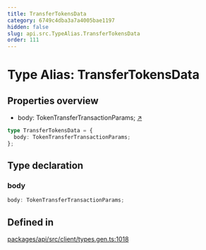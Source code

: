 ```yaml
---
title: TransferTokensData
category: 6749c4dba3a7a4005bae1197
hidden: false
slug: api.src.TypeAlias.TransferTokensData
order: 111
---
```


# Type Alias: TransferTokensData

## Properties overview

- body:  TokenTransferTransactionParams; [↗](#body)

```ts
type TransferTokensData = {
  body: TokenTransferTransactionParams;
};
```

## Type declaration

### body

```ts
body: TokenTransferTransactionParams;
```

## Defined in

[packages/api/src/client/types.gen.ts:1018](https://github.com/zkcloudworker/minatokens-lib/blob/main/packages/api/src/client/types.gen.ts#L1018)
